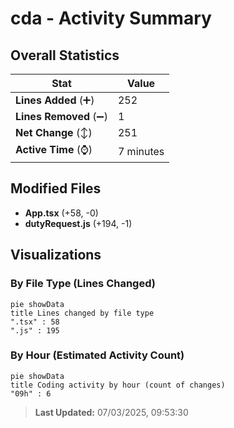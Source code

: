 # cda - Activity Summary 

## Overall Statistics

| Stat                   | Value                                                             |
| ---------------------- | ----------------------------------------------------------------- |
| **Lines Added** (➕)   | 252                                          |
| **Lines Removed** (➖) | 1                                        |
| **Net Change** (↕)    | 251                |
| **Active Time** (⌚)   | 7 minutes |


## Modified Files
- **App.tsx** (+58, -0)
- **dutyRequest.js** (+194, -1)

## Visualizations

### By File Type (Lines Changed)

```mermaid
pie showData
title Lines changed by file type
".tsx" : 58
".js" : 195
```

### By Hour (Estimated Activity Count)

```mermaid
pie showData
title Coding activity by hour (count of changes)
"09h" : 6
```


> **Last Updated:** 07/03/2025, 09:53:30